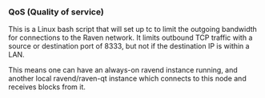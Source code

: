 ### QoS (Quality of service) ###

This is a Linux bash script that will set up tc to limit the outgoing bandwidth for connections to the Raven network. It limits outbound TCP traffic with a source or destination port of 8333, but not if the destination IP is within a LAN.

This means one can have an always-on ravend instance running, and another local ravend/raven-qt instance which connects to this node and receives blocks from it.
